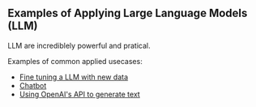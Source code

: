 Examples of Applying Large Language Models (LLM) 
---------

LLM are incrediblely powerful and pratical. 

Examples of common applied usecases:

- [Fine tuning a LLM with new data](fine_tune_llm.py)
- [Chatbot](chatbot.py)
- [Using OpenAI's API to generate text](generate_text_openai_api.py)
